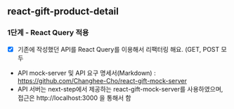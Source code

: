 ## react-gift-product-detail

### 1단계 - React Query 적용

- [x] 기존에 작성했던 API를 React Query를 이용해서 리팩터링 해요. (GET, POST 모두

- API mock-server 및 API 요구 명세서(Markdown) : https://github.com/Changhee-Cho/react-gift-mock-server
- API 서버는 next-step에서 제공하는 react-gift-mock-server를 사용하였으며, 접근은 http://localhost:3000 을 통해서 함
